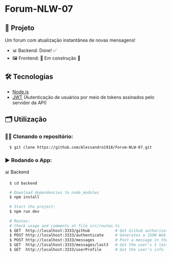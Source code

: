 # Forum-NLW-07

## 🚀 Projeto
Um forum com atualização instantânea de novas mensagens!

- 📊 Backend:    Done! ✅
- 🖼️ Frontend:   🚧 Em construção 🚧

## 🛠️ Tecnologias
- [Node.js](https://nodejs.org/en/)
- [JWT](https://jwt.io) (Autenticação de usuários por meio de tokens assinados pelo servidor da API)

## 🗂️ Utilização

### 🐑🐑 Clonando o repositório:

```bash
  $ git clone https://github.com/Alessandro1918/Forum-NLW-07.git
```

### ▶️ Rodando o App:

📊 Backend
```bash
  $ cd backend

  # Download dependencies to node_modules
  $ npm install
  
  # Start the project:
  $ npm run dev
  
  # Routes:
  # Check usage and comments at file src/routes.ts
  $ GET  http://localhost:3333/github           # Get Github authorization code
  $ POST http://localhost:3333/authenticate     # Generates a JSON Web Token (jwt) with the user's info
  $ POST http://localhost:3333/messages         # Post a message in the forum (save it in the db)
  $ GET  http://localhost:3333/messages/last3   # Get the user's 3 last messages
  $ GET  http://localhost:3333/userProfile      # Get the user's info

```
